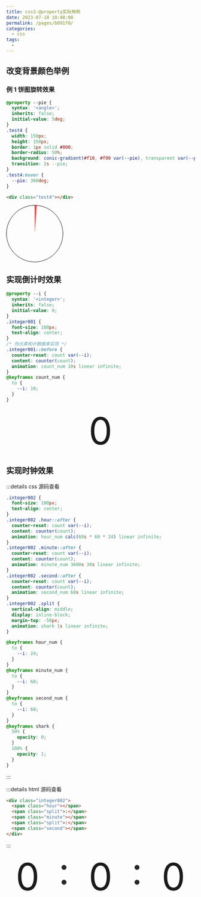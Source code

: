```yaml
---
title: css3-@property实际用例
date: 2023-07-18 10:48:08
permalink: /pages/b091f0/
categories:
  - css
tags:
  -
---
```


## 改变背景颜色举例

### 例 1 饼图旋转效果

```css
@property --pie {
  syntax: '<angle>';
  inherits: false;
  initial-value: 5deg;
}
.test4 {
  width: 150px;
  height: 150px;
  border: 1px solid #000;
  border-radius: 50%;
  background: conic-gradient(#f10, #f99 var(--pie), transparent var(--pie));
  transition: 2s --pie;
}
.test4:hover {
  --pie: 360deg;
}
```

```html
<div class="test4"></div>
```

<style>
  @property --pie {
  syntax: '<angle>';
  inherits: false;
  initial-value: 5deg;
}
.test4 {
  width: 150px;
  height: 150px;
  border: 1px solid #000;
  border-radius: 50%;
  background: conic-gradient( #f10, #f99 var(--pie), transparent var(--pie));
  transition: 2s --pie;
}
.test4:hover {
  --pie: 360deg;
}
</style>
<div class="test4"></div>

## 实现倒计时效果

```css
@property --i {
  syntax: '<integer>';
  inherits: false;
  initial-value: 0;
}
.integer001 {
  font-size: 100px;
  text-align: center;
}
/* 伪元素和计数据来实现 */
.integer001::before {
  counter-reset: count var(--i);
  content: counter(count);
  animation: count_num 10s linear infinite;
}
@keyframes count_num {
  to {
    --i: 10;
  }
}
```

<style>
@property --i {
  syntax: '<integer>';
  inherits: false;
  initial-value: 0;
}
.integer001 {
  font-size: 100px;
  text-align: center;
}
/* 伪元素和计数据来实现 */
.integer001::before {
  counter-reset: count var(--i);
  content: counter(count);
  animation: count_num 10s linear infinite;
}
@keyframes count_num {
  to {
    --i: 10;
  }
}
</style>
<div class="integer001"></div>

## 实现时钟效果

:::details css 源码查看

```css
.integer002 {
  font-size: 100px;
  text-align: center;
}
.integer002 .hour::after {
  counter-reset: count var(--i);
  content: counter(count);
  animation: hour_num calc(60s * 60 * 24) linear infinite;
}
.integer002 .minute::after {
  counter-reset: count var(--i);
  content: counter(count);
  animation: minute_num 3600s 30s linear infinite;
}
.integer002 .second::after {
  counter-reset: count var(--i);
  content: counter(count);
  animation: second_num 60s linear infinite;
}
.integer002 .split {
  vertical-align: middle;
  display: inline-block;
  margin-top: -50px;
  animation: shark 1s linear infinite;
}

@keyframes hour_num {
  to {
    --i: 24;
  }
}
@keyframes minute_num {
  to {
    --i: 60;
  }
}
@keyframes second_num {
  to {
    --i: 60;
  }
}
@keyframes shark {
  50% {
    opacity: 0;
  }
  100% {
    opacity: 1;
  }
}
```

:::

:::details html 源码查看

```html
<div class="integer002">
  <span class="hour"></span>
  <span class="split">:</span>
  <span class="minute"></span>
  <span class="split">:</span>
  <span class="second"></span>
</div>
```

:::

<style>
.integer002 {
  font-size: 100px;
  text-align: center;
}
.integer002 .hour::after {
  counter-reset: count var(--i);
  content: counter(count);
  animation: hour_num calc(60s * 60 * 24) linear infinite;
}
.integer002 .minute::after {
  counter-reset: count var(--i);
  content: counter(count);
  animation: minute_num 3600s 30s linear infinite;
}
.integer002 .second::after {
  counter-reset: count var(--i);
  content: counter(count);
  animation: second_num 60s linear infinite;
}
.integer002 .split {
  vertical-align: middle;
  display: inline-block;
  margin-top: -50px;
  animation: shark 1s linear infinite;
}
.hour,
.minute,
.second {
  width: 110px;
  display: inline-block;
}

@keyframes hour_num {
  to {
    --i: 24;
  }
}
@keyframes minute_num {
  to {
    --i: 60;
  }
}
@keyframes second_num {
  to {
    --i: 60;
  }
}
@keyframes shark {
  50% {
    opacity: 0;
  }
  100% {
    opacity: 1;
  }
}
</style>
<div class="integer002">
  <span class='hour'></span>
  <span class='split'>:</span>
  <span class='minute'></span>
  <span class='split'>:</span>
  <span class='second'></span>
</div>
